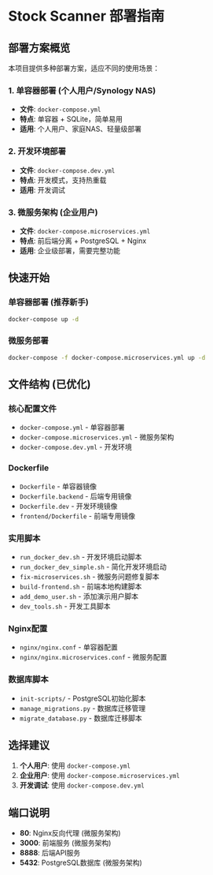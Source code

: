 # Stock Scanner 部署指南

## 部署方案概览

本项目提供多种部署方案，适应不同的使用场景：

### 1. 单容器部署 (个人用户/Synology NAS)
- **文件**: `docker-compose.yml`
- **特点**: 单容器 + SQLite，简单易用
- **适用**: 个人用户、家庭NAS、轻量级部署

### 2. 开发环境部署
- **文件**: `docker-compose.dev.yml`
- **特点**: 开发模式，支持热重载
- **适用**: 开发调试

### 3. 微服务架构 (企业用户)
- **文件**: `docker-compose.microservices.yml`
- **特点**: 前后端分离 + PostgreSQL + Nginx
- **适用**: 企业级部署，需要完整功能

## 快速开始

### 单容器部署 (推荐新手)
```bash
docker-compose up -d
```

### 微服务部署
```bash
docker-compose -f docker-compose.microservices.yml up -d
```

## 文件结构 (已优化)

### 核心配置文件
- `docker-compose.yml` - 单容器部署
- `docker-compose.microservices.yml` - 微服务架构
- `docker-compose.dev.yml` - 开发环境

### Dockerfile
- `Dockerfile` - 单容器镜像
- `Dockerfile.backend` - 后端专用镜像
- `Dockerfile.dev` - 开发环境镜像
- `frontend/Dockerfile` - 前端专用镜像

### 实用脚本
- `run_docker_dev.sh` - 开发环境启动脚本
- `run_docker_dev_simple.sh` - 简化开发环境启动
- `fix-microservices.sh` - 微服务问题修复脚本
- `build-frontend.sh` - 前端本地构建脚本
- `add_demo_user.sh` - 添加演示用户脚本
- `dev_tools.sh` - 开发工具脚本

### Nginx配置
- `nginx/nginx.conf` - 单容器配置
- `nginx/nginx.microservices.conf` - 微服务配置

### 数据库脚本
- `init-scripts/` - PostgreSQL初始化脚本
- `manage_migrations.py` - 数据库迁移管理
- `migrate_database.py` - 数据库迁移脚本

## 选择建议

1. **个人用户**: 使用 `docker-compose.yml`
2. **企业用户**: 使用 `docker-compose.microservices.yml`
3. **开发调试**: 使用 `docker-compose.dev.yml`

## 端口说明

- **80**: Nginx反向代理 (微服务架构)
- **3000**: 前端服务 (微服务架构)
- **8888**: 后端API服务
- **5432**: PostgreSQL数据库 (微服务架构)
